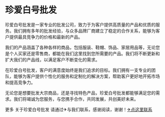 # 珍爱白号批发

珍爱白号批发是一家专业的批发公司，致力于为客户提供高质量的产品和优质的服务。我们拥有多年的批发经验，与众多品牌厂商建立了稳定的合作关系，能够为客户提供最具竞争力的价格和最新的产品。

我们的产品涵盖了各种各样的商品，包括服装、鞋帽、饰品、家居用品等，无论您是个人买家还是零售商，都能在我们这里找到您所需要的产品。我们将不断更新和扩大我们的产品线，以满足客户不断变化的需求。

在珍爱白号批发，客户的满意度始终是我们追求的目标。我们拥有一支专业的团队，能够为客户提供个性化的服务和定制化的解决方案，帮助客户更好地开拓市场和提高竞争力。

无论您是想要批发大宗商品，还是寻找特色产品，珍爱白号批发都能够满足您的需求。我们将竭诚为您服务，与您携手合作，共同发展，共创美好未来。

更多 关于珍爱白号批发 请通过✈与我们联系，感谢阅读，谢谢！[✈点这里联系](https://d.k02.cc)